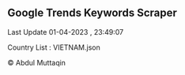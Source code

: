 

## Google Trends Keywords Scraper 
 
Last Update 01-04-2023 , 23:49:07

Country List :
VIETNAM.json



© Abdul Muttaqin 
